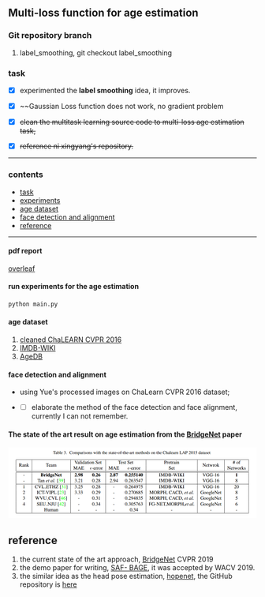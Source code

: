 ## Multi-loss function for age estimation

### Git repository branch

1. label_smoothing, git checkout label_smoothing

### task
- [x] experimented the **label smoothing** idea, it improves.
- [x] ~~Gaussian Loss function does not work, no gradient problem
- [x] ~~clean the multitask learning source code to multi-loss age estimation task,~~  
- [x] ~~reference ni xingyang's repository.~~


****
### contents
* [task](#task)
* [experiments](#experiments)
* [age dataset](#age-dataset)
* [face detection and alignment](#face-detection-and-alignment)
* [reference](#reference)
****


#### pdf report
[overleaf](https://www.overleaf.com/project/5d2310338e2b2d7e89e37358)

#### run experiments for the age estimation 

```python
python main.py  
```

#### age dataset

1. [cleaned ChaLEARN CVPR 2016](http://chalearnlap.cvc.uab.es/dataset/19/description/) 
2. [IMDB-WIKI](https://data.vision.ee.ethz.ch/cvl/rrothe/imdb-wiki/)
3. [AgeDB](https://ibug.doc.ic.ac.uk/resources/agedb/)


#### face detection and alignment

* using Yue's processed images on ChaLearn CVPR 2016 dataset; 
* - [ ] elaborate the method of the face detection and face alignment, currently I can not remember.



#### The state of the art result on age estimation from the [BridgeNet](https://arxiv.org/abs/1904.03358) paper

![Example](related_materials/state-of-the-art-result-age-estimation-on-chalearn-2016.png)



## reference

1. the current state of the art approach, [BridgeNet](https://arxiv.org/abs/1904.03358) CVPR 2019
2. the demo paper for writing, [SAF- BAGE](https://arxiv.org/abs/1803.05719), it was accepted by WACV 2019.
3. the similar idea as the head pose estimation, [hopenet](https://arxiv.org/abs/1710.00925), the GitHub repository is [here](https://github.com/natanielruiz/deep-head-pose)
